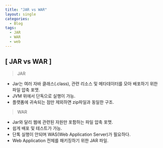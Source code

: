 ```yaml
---
title: "JAR vs WAR"
layout: single
categories:
  - Blog
tags:
  - JAR
  - WAR
  - web
---
```


## [ JAR vs WAR ]

> JAR

- Jar는 여러 자바 클래스(.class), 관련 리소스 및 메타데이터를 모아 배포하기 위한 파일 압축 포맷.
- JVM 위에서 단독으로 실행이 가능.
- 플랫폼에 귀속되는 점만 제외하면 zip파일과 동일한 구조.

> WAR

- Jar와 달리 웹에 관련된 자원만 포함하는 파일 압축 포맷.
- 쉽게 배포 및 테스트가 가능.
- 단톡 실행이 안되며 WAS(Web Application Server)가 필요하다.
- Web Application 전체를 패키징하기 위한 JAR 파일.
